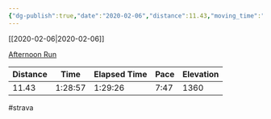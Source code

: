 ```yaml
---
{"dg-publish":true,"date":"2020-02-06","distance":11.43,"moving_time":"1:28:57","elapsed_time":"1:29:26","pace":"7:47","total_elevation_gain":1360,"url":"https://www.strava.com/activities/3078303956","permalink":"/01-personal/strava/2020-02-06-afternoon-run/","dgPassFrontmatter":true}
---
```



[[2020-02-06\|2020-02-06]]

[Afternoon Run](https://www.strava.com/activities/3078303956)

| Distance | Time    | Elapsed Time | Pace | Elevation |
| -------- | ------- | ------------ | ---- | --------- |
| 11.43    | 1:28:57 | 1:29:26      | 7:47 | 1360      |




#strava
